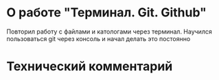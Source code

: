 # О работе "Терминал. Git. Github"

Повторил работу с файлами и катологами через терминал. Научился пользоваться git через консоль и начал делать это постоянно

# Технический комментарий
